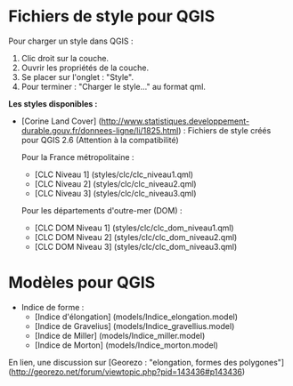 Fichiers de style pour QGIS
=====

Pour charger un style dans QGIS :

1. Clic droit sur la couche.
2. Ouvrir les propriétés de la couche.
3. Se placer sur l'onglet : "Style".
4. Pour terminer : "Charger le style..." au format qml.  

**Les styles disponibles :**
- [Corine Land Cover] (http://www.statistiques.developpement-durable.gouv.fr/donnees-ligne/li/1825.html) :
    Fichiers de style créés pour QGIS 2.6 (Attention à la compatibilité)

    Pour la France métropolitaine :
    - [CLC Niveau 1] (styles/clc/clc_niveau1.qml)
    - [CLC Niveau 2] (styles/clc/clc_niveau2.qml)
    - [CLC Niveau 3] (styles/clc/clc_niveau3.qml)

    Pour les départements d'outre-mer (DOM) :
    - [CLC DOM Niveau 1] (styles/clc/clc_dom_niveau1.qml)
    - [CLC DOM Niveau 2] (styles/clc/clc_dom_niveau2.qml)
    - [CLC DOM Niveau 3] (styles/clc/clc_dom_niveau3.qml)


Modèles pour QGIS
=====


- Indice de forme :
  - [Indice d'élongation] (models/Indice_elongation.model)
  - [Indice de Gravelius] (models/Indice_gravellius.model)
  - [Indice de Miller] (models/Indice_miller.model)
  - [Indice de Morton] (models/Indice_morton.model)

En lien, une discussion sur [Georezo : "elongation, formes des polygones"] (http://georezo.net/forum/viewtopic.php?pid=143436#p143436)
